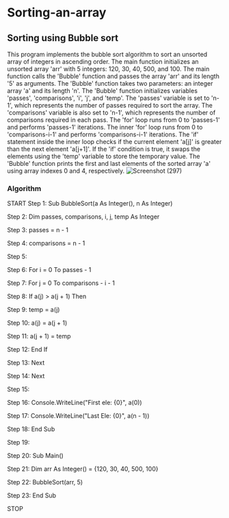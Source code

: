 # Sorting-an-array
## Sorting using Bubble sort
This program implements the bubble sort algorithm to sort an unsorted array of integers in ascending order.
The main function initializes an unsorted array 'arr' with 5 integers: 120, 30, 40, 500, and 100.
The main function calls the 'Bubble' function and passes the array 'arr' and its length '5' as arguments.
The 'Bubble' function takes two parameters: an integer array 'a' and its length 'n'.
The 'Bubble' function initializes variables 'passes', 'comparisons', 'i', 'j', and 'temp'.
The 'passes' variable is set to 'n-1', which represents the number of passes required to sort the array.
The 'comparisons' variable is also set to 'n-1', which represents the number of comparisons required in each pass.
The 'for' loop runs from 0 to 'passes-1' and performs 'passes-1' iterations.
The inner 'for' loop runs from 0 to 'comparisons-i-1' and performs 'comparisons-i-1' iterations.
The 'if' statement inside the inner loop checks if the current element 'a[j]' is greater than the next element 'a[j+1]'.
If the 'if' condition is true, it swaps the elements using the 'temp' variable to store the temporary value.
The 'Bubble' function prints the first and last elements of the sorted array 'a' using array indexes 0 and 4, respectively.
![Screenshot (297)](https://user-images.githubusercontent.com/125993593/234355869-756716ee-37a7-4abf-9b63-27b31841ec9a.png)
### Algorithm
START
Step 1: Sub BubbleSort(a As Integer(), n As Integer)

Step 2:     Dim passes, comparisons, i, j, temp As Integer


Step 3:     passes = n - 1

Step 4:     comparisons = n - 1

Step 5: 

Step 6:     For i = 0 To passes - 1

Step 7:         For j = 0 To comparisons - i - 1

Step 8:             If a(j) > a(j + 1) Then

Step 9:                 temp = a(j)

Step 10:                 a(j) = a(j + 1)

Step 11:                 a(j + 1) = temp

Step 12:             End If

Step 13:         Next

Step 14:     Next

Step 15:

Step 16:     Console.WriteLine("First ele: {0}", a(0))

Step 17:     Console.WriteLine("Last Ele: {0}", a(n - 1))

Step 18: End Sub

Step 19:

Step 20: Sub Main()

Step 21:     Dim arr As Integer() = {120, 30, 40, 500, 100}

Step 22:     BubbleSort(arr, 5)

Step 23: End Sub

STOP


